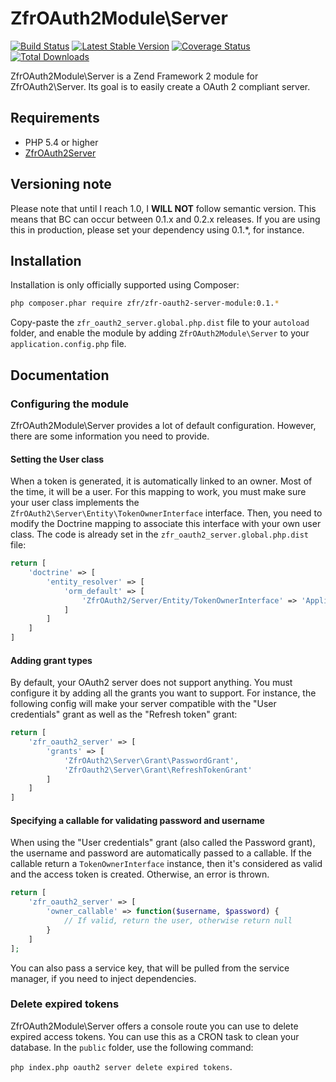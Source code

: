 # ZfrOAuth2Module\Server

[![Build Status](https://travis-ci.org/zf-fr/zfr-oauth2-server-module.png?branch=master)](https://travis-ci.org/zf-fr/zfr-oauth2-server-module)
[![Latest Stable Version](https://poser.pugx.org/zfr/zfr-oauth2-server-module/v/stable.png)](https://packagist.org/packages/zfr/zfr-oauth2-server-module)
[![Coverage Status](https://coveralls.io/repos/zf-fr/zfr-oauth2-server-module/badge.png)](https://coveralls.io/r/zf-fr/zfr-oauth2-server-module)
[![Total Downloads](https://poser.pugx.org/zfr/zfr-oauth2-server-module/downloads.png)](https://packagist.org/packages/zfr/zfr-oauth2-server-module)

ZfrOAuth2Module\Server is a Zend Framework 2 module for ZfrOAuth2\Server. Its goal is to easily create a OAuth 2
compliant server.

## Requirements

- PHP 5.4 or higher
- [ZfrOAuth2Server](https://github.com/zf-fr/zfr-oauth2-server)

## Versioning note

Please note that until I reach 1.0, I **WILL NOT** follow semantic version. This means that BC can occur between
0.1.x and 0.2.x releases. If you are using this in production, please set your dependency using 0.1.*, for instance.

## Installation

Installation is only officially supported using Composer:

```sh
php composer.phar require zfr/zfr-oauth2-server-module:0.1.*
```

Copy-paste the `zfr_oauth2_server.global.php.dist` file to your `autoload` folder, and enable the module by adding
`ZfrOAuth2Module\Server` to your `application.config.php` file.

## Documentation

### Configuring the module

ZfrOAuth2Module\Server provides a lot of default configuration. However, there are some information you need to provide.

#### Setting the User class

When a token is generated, it is automatically linked to an owner. Most of the time, it will be a user. For this
mapping to work, you must make sure your user class implements the `ZfrOAuth2\Server\Entity\TokenOwnerInterface`
interface. Then, you need to modify the Doctrine mapping to associate this interface with your own user
class. The code is already set in the `zfr_oauth2_server.global.php.dist` file:

```php
return [
    'doctrine' => [
        'entity_resolver' => [
            'orm_default' => [
                'ZfrOAuth2/Server/Entity/TokenOwnerInterface' => 'Application/Entity/User'
            ]
        ]
    ]
]
```

#### Adding grant types

By default, your OAuth2 server does not support anything. You must configure it by adding all the grants you
want to support. For instance, the following config will make your server compatible with the "User credentials"
grant as well as the "Refresh token" grant:

```php
return [
    'zfr_oauth2_server' => [
        'grants' => [
            'ZfrOAuth2\Server\Grant\PasswordGrant',
            'ZfrOauth2\Server\Grant\RefreshTokenGrant'
        ]
    ]
]
```

#### Specifying a callable for validating password and username

When using the "User credentials" grant (also called the Password grant), the username and password are automatically
passed to a callable. If the callable return a `TokenOwnerInterface` instance, then it's considered as valid and
the access token is created. Otherwise, an error is thrown.

```php
return [
    'zfr_oauth2_server' => [
        'owner_callable' => function($username, $password) {
            // If valid, return the user, otherwise return null
        }
    ]
];
```

You can also pass a service key, that will be pulled from the service manager, if you need to inject dependencies.

### Delete expired tokens

ZfrOAuth2Module\Server offers a console route you can use to delete expired access tokens. You can use this as a CRON
task to clean your database. In the `public` folder, use the following command:

`php index.php oauth2 server delete expired tokens`.
